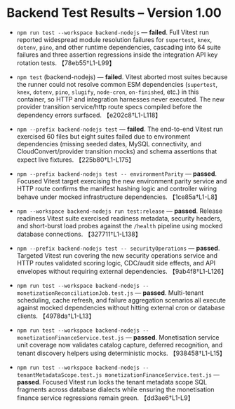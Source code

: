 # Backend Test Results – Version 1.00

- `npm run test --workspace backend-nodejs` — **failed**. Full Vitest run reported widespread module resolution failures for `supertest`, `knex`, `dotenv`, `pino`, and other runtime dependencies, cascading into 64 suite failures and three assertion regressions inside the integration API key rotation tests. 【78eb55†L1-L99】
- `npm test` (backend-nodejs) — **failed**. Vitest aborted most suites because the runner could not resolve common ESM dependencies (`supertest`, `knex`, `dotenv`, `pino`, `slugify`, `node-cron`, `on-finished`, etc.) in this container, so HTTP and integration harnesses never executed. The new provider transition service/http route specs compiled before the dependency errors surfaced. 【e202c8†L1-L118】
- `npm --prefix backend-nodejs test` — **failed**. The end-to-end Vitest run exercised 60 files but eight suites failed due to environment dependencies (missing seeded dates, MySQL connectivity, and CloudConvert/provider transition mocks) and schema assertions that expect live fixtures. 【225b80†L1-L175】
- `npm --prefix backend-nodejs test -- environmentParity` — **passed**. Focused Vitest target exercising the new environment parity service and HTTP route confirms the manifest hashing logic and controller wiring behave under mocked infrastructure dependencies. 【1ce85a†L1-L8】
- `npm --workspace backend-nodejs run test:release` — **passed**. Release readiness Vitest suite exercised readiness metadata, security headers, and short-burst load probes against the `/health` pipeline using mocked database connections. 【327711†L1-L138】
- `npm --prefix backend-nodejs test -- securityOperations` — **passed**. Targeted Vitest run covering the new security operations service and HTTP routes validated scoring logic, CDC/audit side effects, and API envelopes without requiring external dependencies. 【9ab4f8†L1-L126】

- `npm run test --workspace backend-nodejs -- monetizationReconciliationJob.test.js` — **passed**. Multi-tenant scheduling, cache refresh, and failure aggregation scenarios all execute against mocked dependencies without hitting external cron or database clients. 【4978da†L1-L13】
- `npm run test --workspace backend-nodejs -- monetizationFinanceService.test.js` — **passed**. Monetisation service unit coverage now validates catalog capture, deferred recognition, and tenant discovery helpers using deterministic mocks. 【938458†L1-L15】
- `npm run test --workspace backend-nodejs -- tenantMetadataScope.test.js monetizationFinanceService.test.js` — **passed**. Focused Vitest run locks the tenant metadata scope SQL fragments across database dialects while ensuring the monetisation finance service regressions remain green. 【dd3ae6†L1-L9】
